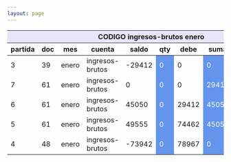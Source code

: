 ```yaml
--- 
layout: page
--- 
```


<table>
<thead> <th style='background-color: lavender' colspan='10'> CODIGO ingresos-brutos	enero </th></thead>
<tr><th> partida </th> <th> doc </th> <th> mes </th> <th>  cuenta  </th> <th> saldo  </th> <th>   qty </th> <th> debe </th><th> suma </th>  <th> haber </th> <th> suma </th>  </tr>
<tbody>
<tr> <td> 3 </td> <td> 39</td> <td> enero </td> <td>  ingresos-brutos </td> <td> -29412</td> <td style='color: white; background-color: cornflowerblue'>  0 </td> <td> 0 </td> <td style='color: white; background-color: cornflowerblue'> 0</td> <td> 0</td> <td style='color: white; background-color: cornflowerblue'>29412  </td> </tr>
<tr> <td> 7 </td> <td> 61</td> <td> enero </td> <td>  ingresos-brutos </td> <td> 0</td> <td style='color: white; background-color: cornflowerblue'>  0 </td> <td> 0 </td> <td style='color: white; background-color: cornflowerblue'> 29412</td> <td> 29412</td> <td style='color: white; background-color: cornflowerblue'>0  </td> </tr>
<tr> <td> 6 </td> <td> 61</td> <td> enero </td> <td>  ingresos-brutos </td> <td> 45050</td> <td style='color: white; background-color: cornflowerblue'>  0 </td> <td> 29412 </td> <td style='color: white; background-color: cornflowerblue'> 45050</td> <td> 29412</td> <td style='color: white; background-color: cornflowerblue'>0  </td> </tr>
<tr> <td> 5 </td> <td> 61</td> <td> enero </td> <td>  ingresos-brutos </td> <td> 49555</td> <td style='color: white; background-color: cornflowerblue'>  0 </td> <td> 74462 </td> <td style='color: white; background-color: cornflowerblue'> 4505</td> <td> 29412</td> <td style='color: white; background-color: cornflowerblue'>0  </td> </tr>
<tr> <td> 4 </td> <td> 48</td> <td> enero </td> <td>  ingresos-brutos </td> <td> -73942</td> <td style='color: white; background-color: cornflowerblue'>  0 </td> <td> 78967 </td> <td style='color: white; background-color: cornflowerblue'> 0</td> <td> 29412</td> <td style='color: white; background-color: cornflowerblue'>123497  </td> </tr>
</tbody>
</table>
